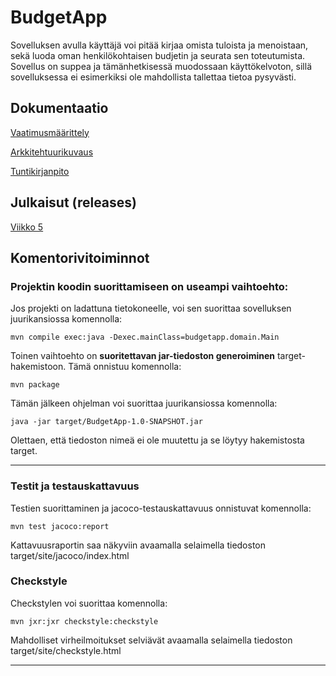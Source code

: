 <h1>BudgetApp</h1>
Sovelluksen avulla käyttäjä voi pitää kirjaa omista tuloista ja menoistaan, sekä luoda oman henkilökohtaisen budjetin ja seurata sen toteutumista. Sovellus on suppea ja tämänhetkisessä muodossaan käyttökelvoton, sillä sovelluksessa ei esimerkiksi ole mahdollista tallettaa tietoa pysyvästi.

  <h2>Dokumentaatio</h2>

[Vaatimusmäärittely](https://github.com/RHeikkinen/otm-harjoitustyo/blob/master/dokumentaatio/maarittelydokumentti.md)

[Arkkitehtuurikuvaus](https://github.com/RHeikkinen/otm-harjoitustyo/blob/master/dokumentaatio/arkkitehtuuri.md)  

[Tuntikirjanpito](https://github.com/RHeikkinen/otm-harjoitustyo/blob/master/dokumentaatio/tuntikirjanpito.md)  

## Julkaisut (releases)
[Viikko 5](https://github.com/RHeikkinen/otm-harjoitustyo/releases/tag/vko5)

## Komentorivitoiminnot
### Projektin koodin suorittamiseen on useampi vaihtoehto:
Jos projekti on ladattuna tietokoneelle, voi sen suorittaa sovelluksen juurikansiossa komennolla:
```
mvn compile exec:java -Dexec.mainClass=budgetapp.domain.Main
```
Toinen vaihtoehto on __suoritettavan jar-tiedoston generoiminen__ target-hakemistoon. Tämä onnistuu komennolla:
```
mvn package
```
Tämän jälkeen ohjelman voi suorittaa juurikansiossa komennolla:
```
java -jar target/BudgetApp-1.0-SNAPSHOT.jar
```
Olettaen, että tiedoston nimeä ei ole muutettu ja se löytyy hakemistosta target.
***
### Testit ja testauskattavuus
Testien suorittaminen ja jacoco-testauskattavuus onnistuvat komennolla:
```
mvn test jacoco:report
```
Kattavuusraportin saa näkyviin avaamalla selaimella tiedoston target/site/jacoco/index.html
### Checkstyle
Checkstylen voi suorittaa komennolla:
```
mvn jxr:jxr checkstyle:checkstyle
```
Mahdolliset virheilmoitukset selviävät avaamalla selaimella tiedoston target/site/checkstyle.html
***
